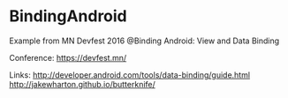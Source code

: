 # BindingAndroid

Example from MN Devfest 2016 @Binding Android: View and Data Binding

Conference: 
https://devfest.mn/  

Links:
http://developer.android.com/tools/data-binding/guide.html  
http://jakewharton.github.io/butterknife/  
